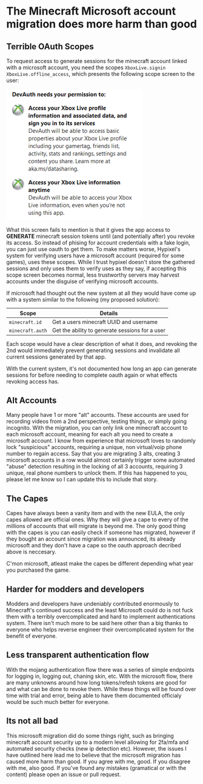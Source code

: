 # The Minecraft Microsoft account migration does more harm than good

## Terrible OAuth Scopes

To request access to generate sessions for the minecraft account linked with a microsoft account, you need the scopes
`XboxLive.signin XboxLive.offline_access`, which presents the following scope screen to the user:

![OAuth scope screen](assets/oauth-scopes.png)

What this screen fails to mention is that it gives the app access to **GENERATE** minecraft session tokens until (and potentially after) you revoke its 
access. So instead of phising for account credentials with a fake login, you can just use oauth to get them. To make matters worse, Hypixel's system
for verifying users have a microsoft account (required for some games), uses these scopes. While I trust hypixel doesn't store the gathered sessions
and only uses them to verify uses as they say, if accepting this scope screen becomes normal, less trustworthy servers may harvest accounts under
the disguise of verifying microsoft accounts.

If microsoft had thought out the new system at all they would have come up with a system similar to the following (my proposed solution):

| Scope | Details |
|---|---|
| `minecraft.id` | Get a users minecraft UUID and username |
| `minecraft.auth` | Get the ability to generate sessions for a user |

Each scope would have a clear description of what it does, and revoking the 2nd would immediately prevent generating sessions and
invalidate all current sessions generated by that app.

With the current system, it's not documented how long an app can generate sessions for before needing to complete oauth again or what effects
revoking access has.

## Alt Accounts

Many people have 1 or more "alt" accounts. These accounts are used for recording videos from a 2nd perspective, testing things, or simply going incognito.
With the migration, you can only link one minecraft account to each microsoft account, meaning for each alt you need to create a microsoft account.
I know from experience that microsoft loves to randomly lock "suspicious" accounts, requiring a unique, non virtual/voip phone number to regain access.
Say that you are migrating 3 alts, creating 3 micorsoft accounts in a row would almost certainly trigger some automated "abuse" detection resulting in
the locking of all 3 accounts, requiring 3 unique, real phone numbers to unlock them. If this has happened to you, please let me know so I can
update this to include that story. 

## The Capes

Capes have always been a vanity item and with the new EULA, the only capes allowed are official ones. Why they will give a cape to every of the millions
of accounts that will migrate is beyond me. The only good thing with the capes is you can easily check if someone has migrated, however if they bought an
account since migration was announced, its already microsoft and they don't have a cape so the oauth approach decribed above is neccesary.

C'mon microsoft, atleast make the capes be different depending what year you purchased the game.

## Harder for modders and developers

Modders and developers have undeniably contributed enormously to Minecraft's continued success and the least Microsoft could do is not fuck them
with a terribly overcomplicated and hard to implement authentications system. There isn't much more to be said here other than a big thanks to everyone
who helps reverse engineer their overcomplicated system for the benefit of everyone.

## Less transparent authentication flow

With the mojang authentication flow there was a series of simple endpoints for logging in, logging out, chaning skin, etc. With the microsoft flow, there
are many unknowns around how long tokens/refesh tokens are good for and what can be done to revoke them. While these things will be found over time
with trial and error, being able to have them documented officialy would be such much better for everyone. 

## Its not all bad

This microsoft migration did do some things right, such as bringing minecraft account security up to a modern level allowing for 2fa/mfa and automated
security checks (new ip detection etc). However, the issues I have outlined here lead me to believe that the microsoft migration has caused more harm
than good. If you agree with me, good. If you disagree with me, also good. If you've found any mistakes (gramatical or with the content) please open an
issue or pull request.
